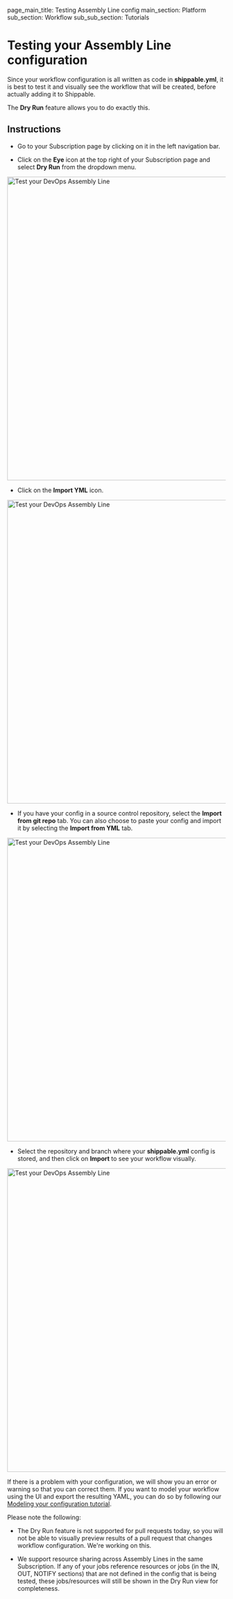 page_main_title: Testing Assembly Line config
main_section: Platform
sub_section: Workflow
sub_sub_section: Tutorials

# Testing your Assembly Line configuration

Since your workflow configuration is all written as code in **shippable.yml**, it is best to test it and visually see the workflow that will be created, before actually adding it to Shippable.

The **Dry Run** feature allows you to do exactly this.

## Instructions

* Go to your Subscription page by clicking on it in the left navigation bar.

* Click on the **Eye** icon at the top right of your Subscription page and select **Dry Run** from the dropdown menu.

<img src="/images/platform/tutorial/workflow/test-assembly-line-config-dry-run.png" alt="Test your DevOps Assembly Line" style="width:700px;"/>

* Click on the **Import YML** icon.

<img src="/images/platform/tutorial/workflow/test-assembly-line-config-fig1.png" alt="Test your DevOps Assembly Line" style="width:700px;"/>

* If you have your config in a source control repository, select the **Import from git repo** tab. You can also choose to paste your config and import it by selecting the **Import from YML** tab.

<img src="/images/platform/tutorial/workflow/test-assembly-line-config-fig2.png" alt="Test your DevOps Assembly Line" style="width:700px;"/>

* Select the repository and branch where your **shippable.yml** config is stored, and then click on **Import** to see your workflow visually.

<img src="/images/platform/tutorial/workflow/test-assembly-line-config-view-dry-run.png" alt="Test your DevOps Assembly Line" style="width:700px;"/>

If there is a problem with your configuration, we will show you an error or warning so that you can correct them. If you want to model your workflow using the UI and export the resulting YAML, you can do so by following our [Modeling your configuration tutorial](/platform/tutorial/model-workflow). 

Please note the following:

* The Dry Run feature is not supported for pull requests today, so you will not be able to visually preview results of a pull request that changes workflow configuration. We're working on this.

* We support resource sharing across Assembly Lines in the same Subscription. If any of your jobs reference resources or jobs (in the IN, OUT, NOTIFY sections) that are not defined in the config that is being tested, these jobs/resources will still be shown in the Dry Run view for completeness.

